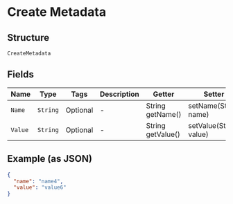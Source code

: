 
# Create Metadata

## Structure

`CreateMetadata`

## Fields

| Name | Type | Tags | Description | Getter | Setter |
|  --- | --- | --- | --- | --- | --- |
| `Name` | `String` | Optional | - | String getName() | setName(String name) |
| `Value` | `String` | Optional | - | String getValue() | setValue(String value) |

## Example (as JSON)

```json
{
  "name": "name4",
  "value": "value6"
}
```

